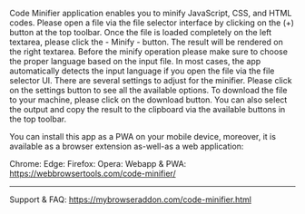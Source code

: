 Code Minifier application enables you to minify JavaScript, CSS, and HTML codes. Please open a file via the file selector interface by clicking on the (+) button at the top toolbar. Once the file is loaded completely on the left textarea, please click the - Minify - button. The result will be rendered on the right textarea. Before the minify operation please make sure to choose the proper language based on the input file. In most cases, the app automatically detects the input language if you open the file via the file selector UI. There are several settings to adjust for the minifier. Please click on the settings button to see all the available options. To download the file to your machine, please click on the download button. You can also select the output and copy the result to the clipboard via the available buttons in the top toolbar.

You can install this app as a PWA on your mobile device, moreover, it is available as a browser extension as-well-as a web application:

Chrome: 
Edge: 
Firefox: 
Opera: 
Webapp & PWA: https://webbrowsertools.com/code-minifier/  

--------------------------------------------------------------  

Support & FAQ: https://mybrowseraddon.com/code-minifier.html  
